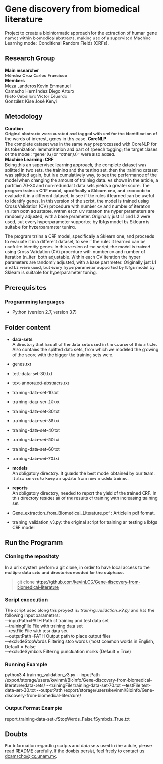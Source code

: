 # Gene discovery from biomedical literature
Project to create a bioinformatic approach for the extraction of human gene names within biomedical abstracts, making use of a supervised Machine Learning model: Conditional Random Fields (CRFs).

## Research Group
**Main researcher**  
Méndez Cruz Carlos Francisco  
**Members**  
Meza Landeros Kevin Emmanuel  
Camacho Hernández Diego Arturo  
Nieto Caballero Victor Eduardo  
González Kise José Kenyi  

## Metodology
**Curation**  
Original abstracts were curated and tagged with xml for the identification of the words of interest, genes in this case. 
**CoreNLP**  
The complete dataset was in the same way preprocessed with CoreNLP for its tokenization, lemmatization and part of speech tagging; the target clases of the model: “gene”(G) or “other(O)” were also added.   
**Machine Learning: CRF**  
Being this an supervised learning approach, the complete dataset was splitted in two sets, the training and the testing set, then the training dataset was splitted again, but in a cumulatively way, to see the performance of the model when changing the amount of training data. As shown in the article, a partition 70-30 and non-redundant data sets yields a greater score. 
The program trains a CRF model, specifically a Sklearn one, and proceeds to evaluate it in a different dataset, to see if the rules it learned can be useful to identify genes. In this version of the script, the model is trained using Cross Validation (CV) procedure with number cv and number of iteration (n_iter) both adjustable. Within each CV iteration the hyper parameters are randomly adjusted, with a base parameter. Originally just L1 and L2  were used, but every hyperparameter supported by lbfgs model by Sklearn  is suitable for hyperparameter tuning. 

The program trains a CRF model, specifically a Sklearn one, and proceeds to evaluate it in a different dataset, to see if the rules it learned can be useful to identify genes. In this version of the script, the model is trained using Cross Validation (CV) procedure with number cv and number of iteration (n_iter) both adjustable. Within each CV iteration the hyper parameters are randomly adjusted, with a base parameter. Originally just L1 and L2  were used, but every hyperparameter supported by lbfgs model by Sklearn  is suitable for hyperparameter tuning. 

## Prerequisites
### Programming languages
   - Python (version 2.7, version 3.7)

## Folder content
- **data-sets**  
A directory that has all of the data sets used in the course of this article. Also contains the splitted data sets, from which we modeled the growing of the score with the bigger the training sets were. 
-   genes.txt 	
-	test-data-set-30.txt 	
-	text-annotated-abstracts.txt 	
-	training-data-set-10.txt
-	training-data-set-20.txt 	
-	training-data-set-30.txt 
-	training-data-set-35.txt 
-	training-data-set-40.txt 	
-	training-data-set-50.txt 	
-	training-data-set-60.txt 	
-	training-data-set-70.txt

- **models**  
An obligatory directory. It guards the best model obtained by our team. It also serves to keep an update from new models trained.  

- **reports**  
An obligatory directory, needed to report the yield of the trained CRF. In this directory resides all of the results of training with increasing training set.  

- Gene_extraction_from_Biomedical_Literature.pdf :  Article in pdf format.
- training_validation_v3.py: the original script for training an testing  a lbfgs CRF model

## Run the Programm
### Cloning the repositoty
In a unix system perform a git clone, in order to have local access to the multiple data sets and directories needed for the outphase.   
> git clone https://github.com/kevinLCG/Gene-discovery-from-biomedical-literature
### Script excecution
The script used along this proyect is: _training_validation_v3.py_ and has the following input parameters:  
--inputPath=PATH    Path of training and test data set  
--trainingFile      File with training data set  
--testFile          File with test data set  
--outputPath=PATH   Output path to place output files  
--excludeStopWords  Filtering stop words (most common words in English, Default = False)  
--excludeSymbols    Filtering punctuation marks (Default = True)  
### Running Example
python3.4 training_validation_v3.py --inputPath /export/storage/users/kevinml/Bioinfo/Gene-discovery-from-biomedical-literature/data-sets/ --trainingFile training-data-set-70.txt --testFile test-data-set-30.txt --outputPath /export/storage/users/kevinml/Bioinfo/Gene-discovery-from-biomedical-literature/
### Output Format Example
report_training-data-set-<A special notation of the training data set>.fStopWords_False.fSymbols_True.txt



## Doubts
For information regarding scripts and data sets used in the article, please read README carefully. If the doubts persist, feel freely to contact us: dcamacho@lcg.unam.mx.
